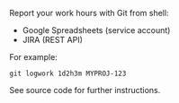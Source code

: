 Report your work hours with Git from shell: 

- Google Spreadsheets (service account)
- JIRA (REST API)

For example: 
```
git logwork 1d2h3m MYPROJ-123
```
See source code for further instructions.
